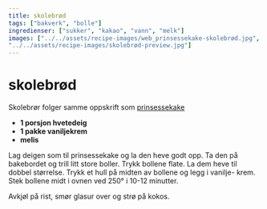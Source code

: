 ```yaml
---
title: skolebrød
tags: ["bakverk", "bolle"]
ingredienser: ["sukker", "kakao", "vann", "melk"]
images: ["../../assets/recipe-images/web_prinsessekake-skolebrød.jpg",
"../../assets/recipe-images/skolebrød-preview.jpg"]
---
```


# skolebrød

Skolebrør folger samme oppskrift som [prinsessekake](./prinsessekake)

- **1 porsjon hvetedeig**
- **1 pakke vaniljekrem**
- **melis**

Lag deigen som til prinsessekake og la den heve godt opp. Ta den på bakebordet og trill litt store boller. Trykk bollene flate. La dem heve til dobbel størrelse. Trykk et hull på midten av bollene og legg i vanilje- krem. Stek bollene midt i ovnen ved 250° i 10-12 minutter.

Avkjøl på rist, smør glasur over og strø på kokos.
